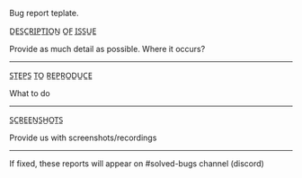 Bug report teplate.


D̲E̲S̲C̲R̲I̲P̲T̲I̲O̲N̲ O̲F̲ I̲S̲S̲U̲E̲

Provide as much detail as possible.
Where it occurs?
____________________________________________________

S̲T̲E̲P̲S̲ T̲O̲ R̲E̲P̲R̲O̲D̲U̲C̲E̲

What to do
____________________________________________________

S̲C̲R̲E̲E̲N̲S̲H̲O̲T̲S̲

Provide us with screenshots/recordings
____________________________________________________

If fixed, these reports will appear on #solved-bugs channel (discord)
